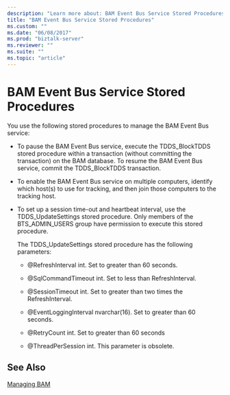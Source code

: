 ```yaml
---
description: "Learn more about: BAM Event Bus Service Stored Procedures"
title: "BAM Event Bus Service Stored Procedures"
ms.custom: ""
ms.date: "06/08/2017"
ms.prod: "biztalk-server"
ms.reviewer: ""
ms.suite: ""
ms.topic: "article"
---
```

# BAM Event Bus Service Stored Procedures
You use the following stored procedures to manage the BAM Event Bus service:  
  
-   To pause the BAM Event Bus service, execute the TDDS_BlockTDDS stored procedure within a transaction (without committing the transaction) on the BAM database. To resume the BAM Event Bus service, commit the TDDS_BlockTDDS transaction.  
  
-   To enable the BAM Event Bus service on multiple computers, identify which host(s) to use for tracking, and then join those computers to the tracking host.  
  
-   To set up a session time-out and heartbeat interval, use the TDDS_UpdateSettings stored procedure. Only members of the BTS_ADMIN_USERS group have permission to execute this stored procedure.  
  
     The TDDS_UpdateSettings stored procedure has the following parameters:  
  
    -   @RefreshInterval int. Set to greater than 60 seconds.  
  
    -   @SqlCommandTimeout int. Set to less than RefreshInterval.  
  
    -   @SessionTimeout int. Set to greater than two times the RefreshInterval.  
  
    -   @EventLoggingInterval nvarchar(16). Set to greater than 60 seconds.  
  
    -   @RetryCount int. Set to greater than 60 seconds  
  
    -   @ThreadPerSession int. This parameter is obsolete.  
  
## See Also  
 [Managing BAM](../core/managing-bam.md)
